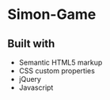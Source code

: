 # Simon-Game

<h2> Built with </h2>

- Semantic HTML5 markup
- CSS custom properties
- jQuery
- Javascript
